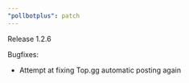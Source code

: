 ```yaml
---
"pollbotplus": patch
---
```


Release 1.2.6

Bugfixes:

-   Attempt at fixing Top.gg automatic posting again
